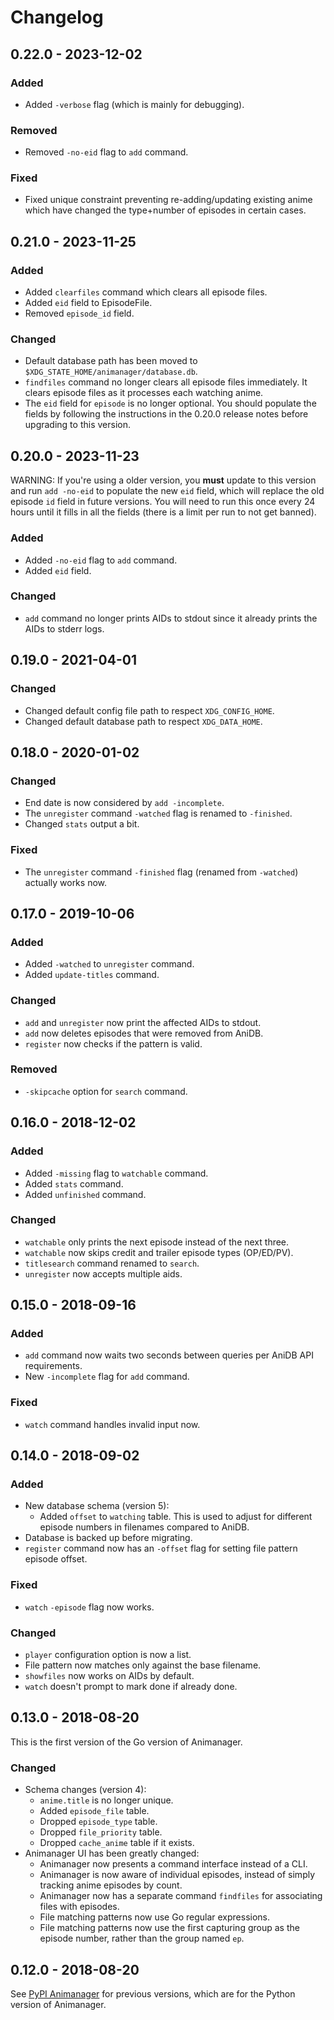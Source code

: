 # Changelog

## 0.22.0 - 2023-12-02

### Added

* Added `-verbose` flag (which is mainly for debugging).

### Removed

* Removed `-no-eid` flag to `add` command.

### Fixed

* Fixed unique constraint preventing re-adding/updating existing anime
  which have changed the type+number of episodes in certain cases.

## 0.21.0 - 2023-11-25

### Added

* Added `clearfiles` command which clears all episode files.
* Added `eid` field to EpisodeFile.
* Removed `episode_id` field.

### Changed

* Default database path has been moved to
  `$XDG_STATE_HOME/animanager/database.db`.
* `findfiles` command no longer clears all episode files immediately.
  It clears episode files as it processes each watching anime.
* The `eid` field for `episode` is no longer optional.  You should
  populate the fields by following the instructions in the 0.20.0
  release notes before upgrading to this version.

## 0.20.0 - 2023-11-23

WARNING: If you're using a older version, you **must** update to this
version and run `add -no-eid` to populate the new `eid` field, which
will replace the old episode `id` field in future versions.  You will
need to run this once every 24 hours until it fills in all the fields
(there is a limit per run to not get banned).

### Added

* Added `-no-eid` flag to `add` command.
* Added `eid` field.

### Changed

* `add` command no longer prints AIDs to stdout since it already
  prints the AIDs to stderr logs.

## 0.19.0 - 2021-04-01

### Changed

* Changed default config file path to respect `XDG_CONFIG_HOME`.
* Changed default database path to respect `XDG_DATA_HOME`.

## 0.18.0 - 2020-01-02

### Changed

* End date is now considered by `add -incomplete`.
* The `unregister` command `-watched` flag is renamed to `-finished`.
* Changed `stats` output a bit.

### Fixed

* The `unregister` command `-finished` flag (renamed from `-watched`)
  actually works now.

## 0.17.0 - 2019-10-06

### Added

* Added `-watched` to `unregister` command.
* Added `update-titles` command.

### Changed

* `add` and `unregister` now print the affected AIDs to stdout.
* `add` now deletes episodes that were removed from AniDB.
* `register` now checks if the pattern is valid.

### Removed

* `-skipcache` option for `search` command.

## 0.16.0 - 2018-12-02

### Added

* Added `-missing` flag to `watchable` command.
* Added `stats` command.
* Added `unfinished` command.

### Changed

* `watchable` only prints the next episode instead of the next three.
* `watchable` now skips credit and trailer episode types (OP/ED/PV).
* `titlesearch` command renamed to `search`.
* `unregister` now accepts multiple aids.

## 0.15.0 - 2018-09-16

### Added

* `add` command now waits two seconds between queries per AniDB API
  requirements.
* New `-incomplete` flag for `add` command.

### Fixed

* `watch` command handles invalid input now.

## 0.14.0 - 2018-09-02

### Added

* New database schema (version 5):
  * Added `offset` to `watching` table.  This is used to adjust for
    different episode numbers in filenames compared to AniDB.
* Database is backed up before migrating.
* `register` command now has an `-offset` flag for setting file
  pattern episode offset.

### Fixed

* `watch` `-episode` flag now works.

### Changed

* `player` configuration option is now a list.
* File pattern now matches only against the base filename.
* `showfiles` now works on AIDs by default.
* `watch` doesn't prompt to mark done if already done.

## 0.13.0 - 2018-08-20

This is the first version of the Go version of Animanager.

### Changed

* Schema changes (version 4):
  * `anime.title` is no longer unique.
  * Added `episode_file` table.
  * Dropped `episode_type` table.
  * Dropped `file_priority` table.
  * Dropped `cache_anime` table if it exists.
* Animanager UI has been greatly changed:
  * Animanager now presents a command interface instead of a CLI.
  * Animanager is now aware of individual episodes, instead of simply
    tracking anime episodes by count.
  * Animanager now has a separate command `findfiles` for associating
    files with episodes.
  * File matching patterns now use Go regular expressions.
  * File matching patterns now use the first capturing group as the
    episode number, rather than the group named `ep`.

## 0.12.0 - 2018-08-20

See [PyPI Animanager](https://pypi.org/project/animanager/) for
previous versions, which are for the Python version of Animanager.
